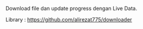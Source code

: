 Download file dan update progress dengan Live Data.

Library : https://github.com/alirezat775/downloader

